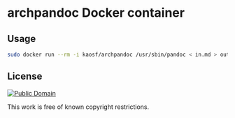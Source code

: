# archpandoc Docker container

## Usage

```sh
sudo docker run --rm -i kaosf/archpandoc /usr/sbin/pandoc < in.md > out.html
```

## License

[![Public Domain](http://i.creativecommons.org/p/mark/1.0/88x31.png)](http://creativecommons.org/publicdomain/mark/1.0/ "license")

This work is free of known copyright restrictions.
